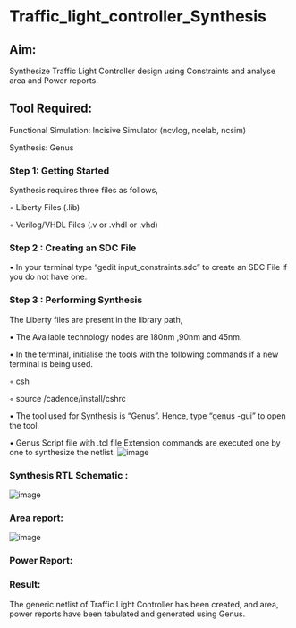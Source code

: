 # Traffic_light_controller_Synthesis

## Aim:

Synthesize Traffic Light Controller design using Constraints and analyse area and Power reports.

## Tool Required:

Functional Simulation: Incisive Simulator (ncvlog, ncelab, ncsim)

Synthesis: Genus

### Step 1: Getting Started

Synthesis requires three files as follows,

◦ Liberty Files (.lib)

◦ Verilog/VHDL Files (.v or .vhdl or .vhd)

### Step 2 : Creating an SDC File

•	In your terminal type “gedit input_constraints.sdc” to create an SDC File if you do not have one.

### Step 3 : Performing Synthesis

The Liberty files are present in the library path,

• The Available technology nodes are 180nm ,90nm and 45nm.

• In the terminal, initialise the tools with the following commands if a new terminal is being used.

◦ csh

◦ source /cadence/install/cshrc

• The tool used for Synthesis is “Genus”. Hence, type “genus -gui” to open the tool.

• Genus Script file with .tcl file Extension commands are executed one by one to synthesize the netlist.
![image](https://github.com/user-attachments/assets/aaa659e8-c2a2-4be3-aa5e-f20ca8efdb6d)
### Synthesis RTL Schematic :
![image](https://github.com/user-attachments/assets/ce5b5961-0392-49d6-a6fd-d139b6fc8c81)
### Area report:
![image](https://github.com/user-attachments/assets/4483ca13-2a96-4a32-95f0-1a70acf6f5e4)
### Power Report:

### Result:

The generic netlist of Traffic Light Controller has been created, and area, power reports have been tabulated and generated using Genus.
